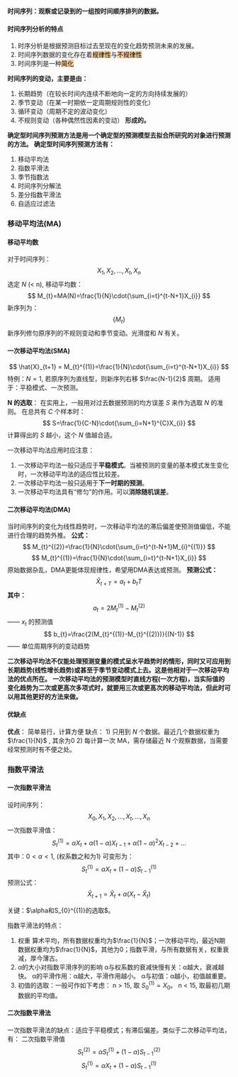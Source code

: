 **时间序列：观察或记录到的一组按时间顺序排列的数据。**

#### 时间序列分析的特点
1. 时序分析是根据预测目标过去至现在的变化趋势预测未来的发展。
2. 时间序列数据的变化存在着<mark style="background: #FFB86CA6;">规律性</mark>与<mark style="background: #FFB86CA6;">不规律性</mark>
3. 时间序列是一种<mark style="background: #FFB86CA6;">简化</mark>

**时间序列的变动，主要是由：**
1. 长期趋势（在较长时间内连续不断地向一定的方向持续发展的）
2. 季节变动（在某一时期依一定周期规则性的变化）
3. 循环变动（周期不定的波动变化）
4. 不规则变动（各种偶然性因素的变动）
**形成的。**

**确定型时间序列预测方法是用一个确定型的预测模型去拟合所研究的对象进行预测的方法。**
**确定型时间序列预测方法有：**
1. 移动平均法
2. 指数平滑法
3. 季节指数法
4. 时间序列分解法
5. 差分指数平滑法
6. 自适应过滤法

### 移动平均法(MA)
#### 移动平均数
对于时间序列：
$$
X_{1}, X_{2}, \dots, X_{t}, X_{n}
$$
选定 *N* (< n), 移动平均数：
$$
M_{t}=MA(N)=\frac{1}{N}\cdot{\sum_{i=t}^{t-N+1}X_{i}}
$$
新序列为：
$$
\{M_{t}\}
$$
新序列修匀原序列的不规则变动和季节变动。光滑度和 *N* 有关。

#### 一次移动平均法(SMA)
$$
\hat{X}_{t+1} = M_{t}^{(1)}=\frac{1}{N}\cdot{\sum_{i=t}^{t-N+1}X_{i}}
$$
特例：$N=1$, 若原序列为直线型，则新序列右移 $\frac{N-1}{2}$ 周期。
适用于：平稳模式、一次预测。

**N 的选取**：
在实用上，一般用对过去数据预测的均方误差 $S$ 来作为选取 $N$ 的准则。
在总共有 $C$ 个样本时：
$$
S=\frac{1}{C-N}\cdot{\sum_{i=N+1}^{C}X_{i}}
$$
计算得出的 $S$ 越小，这个 $N$ 值越合适。

一次移动平均法应用时应注意：
1. 一次移动平均法一般只适应于**平稳模式**。当被预测的变量的基本模式发生变化时，一次移动平均法的适应性比较差。
2. 一次移动平均法一般只适用于**下一时期的预测**。
3. 一次移动平均法具有“修匀”的作用。可以**消除随机误差**。

#### 二次移动平均法(DMA)
当时间序列的变化为线性趋势时，一次移动平均法的滞后偏差使预测值偏低，不能进行合理的趋势外推。
**公式：**
$$
M_{t}^{(2)}=\frac{1}{N}\cdot{\sum_{i=t}^{t-N+1}M_{i}^{(1)}}
$$
$$
M_{t}^{(1)}=\frac{1}{N}\cdot{\sum_{i=t}^{t-N+1}X_{i}}
$$
原始数据杂乱，DMA更能体现规律性，希望用DMA表达或预测。
**预测公式：**
$$
\hat{X}_{t+T}=a_{t}+b_{t}T
$$
**其中：**
$$
a_{t}=2M_{t}^{(1)}-M_{t}^{(2)}
$$
—— $x_{t}$ 的预测值
$$
b_{t}=\frac{2(M_{t}^{(1)}-M_{t}^{(2)})}{(N-1)}
$$
—— 单位周期序列的变动趋势

**二次移动平均法不仅能处理预测变量的模式呈水平趋势时的情形，同时又可应用到长期趋势(线性增长趋势)或甚至于季节变动模式上去。这是他相对于一次移动平均法的优点所在。**
**一次移动平均法的预测模型时直线方程(一次方程)，当实际值的变化趋势为二次或更高次多项式时，就要用三次或更高次的移动平均法，但此时可以用其他更好的方法来做。**

#### 优缺点
**优点**：
	简单易行，计算方便
缺点：
	1) 只用到 $N$ 个数据。最近几个数据权重为 $\frac{1}{N}$ , 其余为0
	2) 每计算一次 MA，需存储最近 N 个观察数据，当需要经常预测时有不便之处。

### 指数平滑法
#### 一次指数平滑法
设时间序列：
$$
X_{0}, X_{1}, X_{2}, \dots, X_{t}, \dots, X_{n}
$$
一次指数平滑值：
$$
S_{t}^{(1)} = \alpha X_{t}+\alpha(1-\alpha)X_{t-1}+\alpha(1-\alpha)^2X_{t-2}+\dots
$$
其中：$0<\alpha<1$, (权系数之和为1)
可变形为：
$$
S_{t}^{(1)}=\alpha X_{t}+(1-\alpha)S_{t-1}^{(1)}
$$
预测公式：
$$
\hat{X}_{t+1}=\hat{X}_{t}+\alpha(X_{t}-\hat{X}_{t})
$$

关键：$\alpha和S_{0}^{(1)}的选取$。

指数平滑法的特点：
1) 权重
	算术平均，所有数据权重均为$\frac{1}{N}$；一次移动平均，最近N期数据权重均为$\frac{1}{N}$，其他为0；指数平滑，与所有数据有关，权重衰减，厚今薄古。
2) $\alpha$的大小对指数平滑序列的影响
	α与权系数的衰减快慢有关：α越大，衰减越快。
	α的平滑作用：α越大，平滑作用越小。
	α与初值：α越小，初值越重要。
3) 初值的选取：一般可作如下考虑：
	n > 15, 取     $S_{0}^{(1)}=X_{0}$。
	n < 15, 取最初几期数据的平均值。

#### 二次指数平滑法
一次指数平滑法的缺点：适应于平稳模式；有滞后偏差。类似于二次移动平均法，有：
二次指数平滑值
$$
S_{t}^{(2)}=\alpha S_{t}^{(1)}+(1-\alpha)S_{t-1}^{(2)}
$$
$$
S_{t}^{(1)}=\alpha X_{t}+(1-\alpha)S_{t-1}^{(1)}
$$
